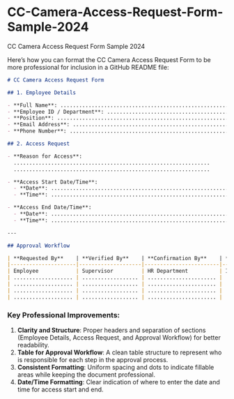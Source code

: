 # CC-Camera-Access-Request-Form-Sample-2024
CC Camera Access Request Form Sample 2024

Here’s how you can format the CC Camera Access Request Form to be more professional for inclusion in a GitHub README file:

```markdown
# CC Camera Access Request Form

## 1. Employee Details

- **Full Name**: ...............................................................
- **Employee ID / Department**: ...............................................................
- **Position**: ...............................................................
- **Email Address**: ...............................................................
- **Phone Number**: ...............................................................

## 2. Access Request

- **Reason for Access**:  
  ...............................................................  
  ...............................................................

- **Access Start Date/Time**:  
  - **Date**: ...............................................................  
  - **Time**: ...............................................................

- **Access End Date/Time**:  
  - **Date**: ...............................................................  
  - **Time**: ...............................................................

---

## Approval Workflow

| **Requested By**    | **Verified By**    | **Confirmation By**    | **Access Provided By**    |
|---------------------|--------------------|------------------------|---------------------------|
| Employee            | Supervisor         | HR Department          | IT Department             |
| ................... | .................. | ...................... | ......................... |
| ................... | .................. | ...................... | ......................... |
| ................... | .................. | ...................... | ......................... |
| ................... | .................. | ...................... | ......................... |
```

### Key Professional Improvements:
1. **Clarity and Structure**: Proper headers and separation of sections (Employee Details, Access Request, and Approval Workflow) for better readability.
2. **Table for Approval Workflow**: A clean table structure to represent who is responsible for each step in the approval process.
3. **Consistent Formatting**: Uniform spacing and dots to indicate fillable areas while keeping the document professional.
4. **Date/Time Formatting**: Clear indication of where to enter the date and time for access start and end.

